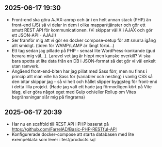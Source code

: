 ## 2025-06-17 19:30
- Front-end ska göra AJAX-anrop och är i en helt annan stack (PHP) än front-end (JS) så vi delar in dem i olika mappar/tjänster och gör ett smutt REST API för kommunicationen. (Vi skippar väl X i AJAX och gör ett JSON-API - AJAJ!)
- Ser framför mig att vi gör en docker compose-setup för att snurra igång allt smidigt. (tiden för WAMP/LAMP är långt förbi...)
- Ett tag sedan jag pillade på PHP - senast lite WordPress-konkande (gud bevara mig väl...). Laravel vet jag är hippt men kanske overkill? Vi ska bara spotta ut lite data från en DB i JSON-format så det gör vi väl enkelt utan ramverk.
- Angåend front-end-biten har jag pillat med Sass förr, men nu finns i princip allt man ville ha Sass för (variabler och nesting) i vanlig CSS så den bitar skippar jag - så vi helt och hållet slipper byggsteg för front-end i detta lilla projekt. (Hade jag valt ett hade jag förmodligen kört på Vite idag, eller göra något eget med Gulp och/eller Rollup om Vites begränsningar slår mig på fingrarna)

## 2025-06-17 20:39

- Har nu en scaffold till REST API i PHP baserat på https://github.com/FarrelAD/Basic-PHP-RESTful-API
- Konfigurerade docker-compose att starta databasen med lite exempeldata som lever i test/products.sql
